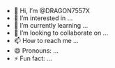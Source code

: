 - 👋 Hi, I’m @DRAGON7557X
- 👀 I’m interested in ...
- 🌱 I’m currently learning ...
- 💞️ I’m looking to collaborate on ...
- 📫 How to reach me ...
- 😄 Pronouns: ...
- ⚡ Fun fact: ...

<!---
DRAGON7557X/DRAGON7557X is a ✨ special ✨ repository because its `README.md` (this file) appears on your GitHub profile.
You can click the Preview link to take a look at your changes.
--->
